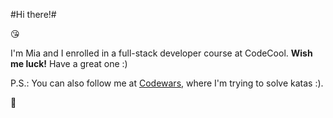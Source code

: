 #Hi there!#

:kissing_heart:

I'm Mia and I enrolled in a full-stack developer course at CodeCool.
**Wish me luck!**
Have a great one :)

P.S.: You can also follow me at [Codewars](https://www.codewars.com/users/MiaNiznai), where I'm trying to solve katas :).

:love_letter:

